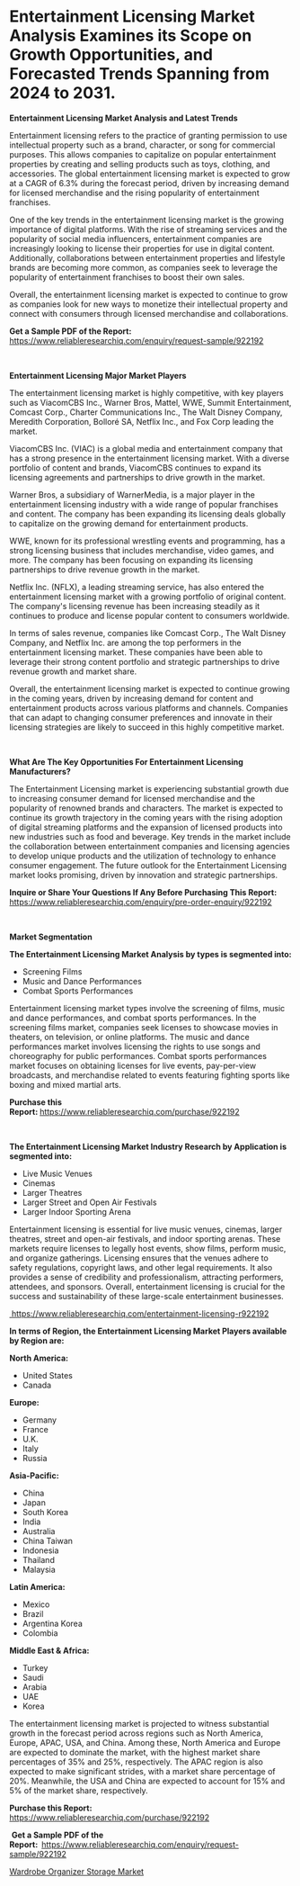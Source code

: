 <p><h1>Entertainment Licensing Market Analysis Examines its Scope on Growth Opportunities, and Forecasted Trends Spanning from 2024 to 2031.</h1></p><p><strong>Entertainment Licensing Market Analysis and Latest Trends</strong></p>
<p><p>Entertainment licensing refers to the practice of granting permission to use intellectual property such as a brand, character, or song for commercial purposes. This allows companies to capitalize on popular entertainment properties by creating and selling products such as toys, clothing, and accessories. The global entertainment licensing market is expected to grow at a CAGR of 6.3% during the forecast period, driven by increasing demand for licensed merchandise and the rising popularity of entertainment franchises.</p><p>One of the key trends in the entertainment licensing market is the growing importance of digital platforms. With the rise of streaming services and the popularity of social media influencers, entertainment companies are increasingly looking to license their properties for use in digital content. Additionally, collaborations between entertainment properties and lifestyle brands are becoming more common, as companies seek to leverage the popularity of entertainment franchises to boost their own sales.</p><p>Overall, the entertainment licensing market is expected to continue to grow as companies look for new ways to monetize their intellectual property and connect with consumers through licensed merchandise and collaborations.</p></p>
<p><strong>Get a Sample PDF of the Report:&nbsp;</strong> <a href="https://www.reliableresearchiq.com/enquiry/request-sample/922192">https://www.reliableresearchiq.com/enquiry/request-sample/922192</a></p>
<p>&nbsp;</p>
<p><strong>Entertainment Licensing Major Market Players</strong></p>
<p><p>The entertainment licensing market is highly competitive, with key players such as ViacomCBS Inc., Warner Bros, Mattel, WWE, Summit Entertainment, Comcast Corp., Charter Communications Inc., The Walt Disney Company, Meredith Corporation, Bolloré SA, Netflix Inc., and Fox Corp leading the market.</p><p>ViacomCBS Inc. (VIAC) is a global media and entertainment company that has a strong presence in the entertainment licensing market. With a diverse portfolio of content and brands, ViacomCBS continues to expand its licensing agreements and partnerships to drive growth in the market.</p><p>Warner Bros, a subsidiary of WarnerMedia, is a major player in the entertainment licensing industry with a wide range of popular franchises and content. The company has been expanding its licensing deals globally to capitalize on the growing demand for entertainment products.</p><p>WWE, known for its professional wrestling events and programming, has a strong licensing business that includes merchandise, video games, and more. The company has been focusing on expanding its licensing partnerships to drive revenue growth in the market.</p><p>Netflix Inc. (NFLX), a leading streaming service, has also entered the entertainment licensing market with a growing portfolio of original content. The company's licensing revenue has been increasing steadily as it continues to produce and license popular content to consumers worldwide.</p><p>In terms of sales revenue, companies like Comcast Corp., The Walt Disney Company, and Netflix Inc. are among the top performers in the entertainment licensing market. These companies have been able to leverage their strong content portfolio and strategic partnerships to drive revenue growth and market share.</p><p>Overall, the entertainment licensing market is expected to continue growing in the coming years, driven by increasing demand for content and entertainment products across various platforms and channels. Companies that can adapt to changing consumer preferences and innovate in their licensing strategies are likely to succeed in this highly competitive market.</p></p>
<p>&nbsp;</p>
<p><strong>What Are The Key Opportunities For Entertainment Licensing Manufacturers?</strong></p>
<p><p>The Entertainment Licensing market is experiencing substantial growth due to increasing consumer demand for licensed merchandise and the popularity of renowned brands and characters. The market is expected to continue its growth trajectory in the coming years with the rising adoption of digital streaming platforms and the expansion of licensed products into new industries such as food and beverage. Key trends in the market include the collaboration between entertainment companies and licensing agencies to develop unique products and the utilization of technology to enhance consumer engagement. The future outlook for the Entertainment Licensing market looks promising, driven by innovation and strategic partnerships.</p></p>
<p><strong>Inquire or Share Your Questions If Any Before Purchasing This Report:</strong> <a href="https://www.reliableresearchiq.com/enquiry/pre-order-enquiry/922192">https://www.reliableresearchiq.com/enquiry/pre-order-enquiry/922192</a></p>
<p>&nbsp;</p>
<p><strong>Market Segmentation</strong></p>
<p><strong>The Entertainment Licensing Market Analysis by types is segmented into:</strong></p>
<p><ul><li>Screening Films</li><li>Music and Dance Performances</li><li>Combat Sports Performances</li></ul></p>
<p><p>Entertainment licensing market types involve the screening of films, music and dance performances, and combat sports performances. In the screening films market, companies seek licenses to showcase movies in theaters, on television, or online platforms. The music and dance performances market involves licensing the rights to use songs and choreography for public performances. Combat sports performances market focuses on obtaining licenses for live events, pay-per-view broadcasts, and merchandise related to events featuring fighting sports like boxing and mixed martial arts.</p></p>
<p><strong>Purchase this Report:&nbsp;</strong><a href="https://www.reliableresearchiq.com/purchase/922192">https://www.reliableresearchiq.com/purchase/922192</a></p>
<p>&nbsp;</p>
<p><strong>The Entertainment Licensing Market Industry Research by Application is segmented into:</strong></p>
<p><ul><li>Live Music Venues</li><li>Cinemas</li><li>Larger Theatres</li><li>Larger Street and Open Air Festivals</li><li>Larger Indoor Sporting Arena</li></ul></p>
<p><p>Entertainment licensing is essential for live music venues, cinemas, larger theatres, street and open-air festivals, and indoor sporting arenas. These markets require licenses to legally host events, show films, perform music, and organize gatherings. Licensing ensures that the venues adhere to safety regulations, copyright laws, and other legal requirements. It also provides a sense of credibility and professionalism, attracting performers, attendees, and sponsors. Overall, entertainment licensing is crucial for the success and sustainability of these large-scale entertainment businesses.</p></p>
<p><a href="https://www.reliableresearchiq.com/entertainment-licensing-r922192">&nbsp;https://www.reliableresearchiq.com/entertainment-licensing-r922192</a></p>
<p><strong>In terms of Region, the Entertainment Licensing Market Players available by Region are:</strong></p>
<p>
    <p> <strong> North America: </strong>
        <ul>
            <li>United States</li>
            <li>Canada</li>
        </ul>
        </p> 
    <p> <strong> Europe: </strong>
        <ul>
            <li>Germany</li>
            <li>France</li>
            <li>U.K.</li>
            <li>Italy</li>
            <li>Russia</li>
        </ul>
        </p> 
    <p> <strong> Asia-Pacific: </strong>
        <ul>
            <li>China</li>
            <li>Japan</li>
            <li>South Korea</li>
            <li>India</li>
            <li>Australia</li>
            <li>China Taiwan</li>
            <li>Indonesia</li>
            <li>Thailand</li>
            <li>Malaysia</li>
        </ul>
        </p> 
    <p> <strong> Latin America: </strong>
        <ul>
            <li>Mexico</li>
            <li>Brazil</li>
            <li>Argentina Korea</li>
            <li>Colombia</li>
        </ul>
        </p> 
    <p> <strong> Middle East & Africa: </strong>
        <ul>
            <li>Turkey</li>
            <li>Saudi</li>
            <li>Arabia</li>
            <li>UAE</li>
            <li>Korea</li>
        </ul>
    </p>
    </p>
<p><p>The entertainment licensing market is projected to witness substantial growth in the forecast period across regions such as North America, Europe, APAC, USA, and China. Among these, North America and Europe are expected to dominate the market, with the highest market share percentages of 35% and 25%, respectively. The APAC region is also expected to make significant strides, with a market share percentage of 20%. Meanwhile, the USA and China are expected to account for 15% and 5% of the market share, respectively.</p></p>
<p><strong>Purchase this Report: </strong><a href="https://www.reliableresearchiq.com/purchase/922192">https://www.reliableresearchiq.com/purchase/922192</a></p>
<p>&nbsp;<strong>Get a Sample PDF of the Report:&nbsp;&nbsp;</strong><a href="https://www.reliableresearchiq.com/enquiry/request-sample/922192">https://www.reliableresearchiq.com/enquiry/request-sample/922192</a></p>
<p><strong></strong></p>
<p><p><a href="https://github.com/zolotuy145/Market-Research-Report-List-1/blob/main/wardrobe-organizer-storage-market.md">Wardrobe Organizer Storage Market</a></p></p>